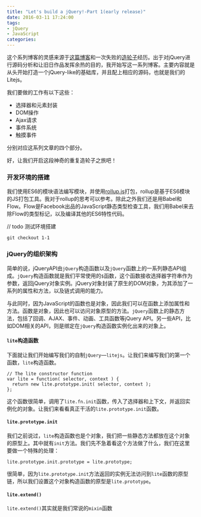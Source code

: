 ```yaml
---
title: "Let's build a jQuery!-Part 1(early release)"
date: 2016-03-11 17:24:00
tags: 
- jQuery 
- JavaScript
categories: 
---
```


这个系列博客的灵感来源于[这篇博客](https://limpet.net/mbrubeck/2014/08/08/toy-layout-engine-1.html)和一次失败的[造轮子](https://github.com/zxc0328/litejs)经历。出于对jQuery进行源码分析和让旧日作品发挥余热的目的，我开始写这一系列博客。主要内容就是从头开始打造一个jQuery-like的基础库，并且配上相应的源码，也就是我们的Litejs。

我们要做的工作有以下这些：

+ 选择器和元素封装
+ DOM操作
+ Ajax请求
+ 事件系统
+ 触摸事件

分别对应这系列文章的四个部分。

好，让我们开启这段神奇的重复造轮子之旅吧！

<!--more-->
### 开发环境的搭建

我们使用ES6的模块语法编写模块，并使用[rollup.js](http://rollupjs.org/)打包，rollup是基于ES6模块的JS打包工具。我对于rollup的思考可以参考。除此之外我们还是用Babel和Flow。Flow是Facebook出品的JavaScript静态类型检查工具，我们用Babel来去除Flow的类型标记，以及编译其他的ES6特性代码。

// todo 测试环境搭建

`git checkout 1-1`

### jQuery的组织架构

简单的说，jQueryAPI由`jQuery`构造函数以及`jQuery`函数上的一系列静态API组成。`jQuery`构造函数就是我们平常使用的`$`函数，这个函数接收选择器字符串作为参数，返回jQuery对象实例。jQuery对象封装了原生的DOM对象，为其添加了一系列的属性和方法，以及链式调用的能力。

与此同时，因为JavaScript的函数也是对象，因此我们可以在函数上添加属性和方法。函数是对象，因此也可以访问对象原型的方法。`jQuery`函数上的静态方法，包括了回调、AJAX、事件、动画、工具函数等jQuery API。另一些API，比如DOM相关的API，则是绑定在`jQuery`构造函数实例化出来的对象上。

#### `lite`构造函数

下面就让我们开始编写我们的自制`jQuery`—`litejs`。让我们来编写我们的第一个函数，`lite`构造函数。

```
// The lite constructor function
var lite = function( selector, context ) {
  return new lite.prototype.init( selector, context );
};
```
这个函数很简单，调用了`lite.fn.init`函数，传入了选择器和上下文，并返回实例化的对象。让我们来看看真正干活的`lite.prototype.init`函数。


#### `lite.prototype.init`

我们之前说过，`lite`构造函数也是个对象，我们把一些静态方法都放在这个对象的原型上。其中就有`init`方法。我们先不急着看这个方法做了什么，我们在这里要做一个特殊的处理：

```
lite.prototype.init.prototype = lite.prototype;
```
很简单，因为`lite.prototype.init`方法返回的实例无法访问到`lite`函数的原型链，所以我们设置这个对象构造函数的原型是`lite.prototype`。

#### `lite.extend()`

`lite.extend()`其实就是我们常说的`mixin`函数

